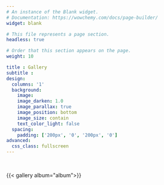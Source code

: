 ```yaml
---
# An instance of the Blank widget.
# Documentation: https://wowchemy.com/docs/page-builder/
widget: blank

# This file represents a page section.
headless: true

# Order that this section appears on the page.
weight: 10

title : Gallery
subtitle : 
design:
  columns: '1'
  background:
    image: 
    image_darken: 1.0
    image_parallax: true
    image_position: bottom
    image_size: contain
    text_color_light: false
  spacing:
    padding: ['200px', '0', '200px', '0']
advanced:
  css_class: fullscreen
---
```

<br>


{{< gallery album="album">}} 
